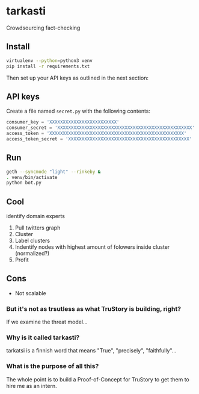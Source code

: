 # tarkasti
Crowdsourcing fact-checking

## Install
```bash
virtualenv --python=python3 venv
pip install -r requirements.txt
```
Then set up your API keys as outlined in the next section:

## API keys
Create a file named `secret.py` with the following contents:
```python
consumer_key = 'XXXXXXXXXXXXXXXXXXXXXXXXX'
consumer_secret = 'XXXXXXXXXXXXXXXXXXXXXXXXXXXXXXXXXXXXXXXXXXXXXXXXXX'
access_token = 'XXXXXXXXXXXXXXXXXXXXXXXXXXXXXXXXXXXXXXXXXXXXXXXXXX'
access_token_secret = 'XXXXXXXXXXXXXXXXXXXXXXXXXXXXXXXXXXXXXXXXXXXXX'
```

## Run
```bash
geth --syncmode "light" --rinkeby &
. venv/bin/activate
python bot.py
```

## Cool
identify domain experts
1. Pull twitters graph
2. Cluster
3. Label clusters
4. Indentify nodes with highest amount of folowers inside cluster (normalized?)
5. Profit

## Cons
- Not scalable

### But it's not as trsutless as what TruStory is building, right?
If we examine the threat model...

### Why is it called tarkasti?
tarkatsi is a finnish word that means "True", "precisely", "faithfully"...

### What is the purpose of all this?
The whole point is to build a Proof-of-Concept for TruStory to get them to hire me as an intern.

